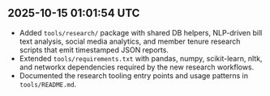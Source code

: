 ## 2025-10-15 01:01:54 UTC
- Added `tools/research/` package with shared DB helpers, NLP-driven bill text analysis, social media analytics, and member tenure research scripts that emit timestamped JSON reports.
- Extended `tools/requirements.txt` with pandas, numpy, scikit-learn, nltk, and networkx dependencies required by the new research workflows.
- Documented the research tooling entry points and usage patterns in `tools/README.md`.
